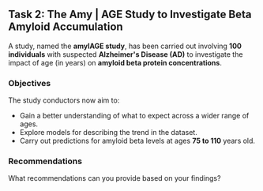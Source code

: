 ## Task 2: The Amy | AGE Study to Investigate Beta Amyloid Accumulation

A study, named the **amylAGE study**, has been carried out involving **100 individuals** with suspected **Alzheimer's Disease (AD)** to investigate the impact of age (in years) on **amyloid beta protein concentrations**.

### Objectives
The study conductors now aim to:
- Gain a better understanding of what to expect across a wider range of ages.
- Explore models for describing the trend in the dataset.
- Carry out predictions for amyloid beta levels at ages **75 to 110** years old.

### Recommendations
What recommendations can you provide based on your findings?
